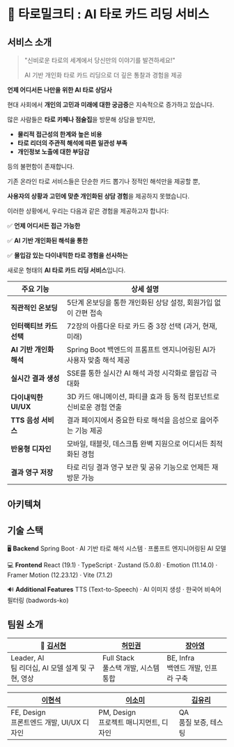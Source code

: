 # 🔮 타로밀크티 : AI 타로 카드 리딩 서비스

## 서비스 소개

>
> "신비로운 타로의 세계에서 당신만의 이야기를 발견하세요!"
>
> AI 기반 개인화 타로 카드 리딩으로 더 깊은 통찰과 경험을 제공
>

**언제 어디서든 나만을 위한 AI 타로 상담사**

현대 사회에서 **개인의 고민과 미래에 대한 궁금증**은 지속적으로 증가하고 있습니다.

많은 사람들은 **타로 카페나 점술집**을 방문해 상담을 받지만,

- **물리적 접근성의 한계와 높은 비용**
- **타로 리더의 주관적 해석에 따른 일관성 부족**
- **개인정보 노출에 대한 부담감**

등의 불편함이 존재합니다.

기존 온라인 타로 서비스들은 단순한 카드 뽑기나 정적인 해석만을 제공할 뿐,

**사용자의 상황과 고민에 맞춘 개인화된 상담 경험**을 제공하지 못했습니다.

이러한 상황에서, 우리는 다음과 같은 경험을 제공하고자 합니다:

✅ **언제 어디서든 접근 가능한**

✅ **AI 기반 개인화된 해석을 통한**

✅ **몰입감 있는 다이내믹한 타로 경험을 선사하는**

새로운 형태의 **AI 타로 카드 리딩 서비스**입니다.

| 주요 기능 | 상세 설명 |
| --- | --- |
| **직관적인 온보딩** | 5단계 온보딩을 통한 개인화된 상담 설정, 회원가입 없이 간편 접속 |
| **인터랙티브 카드 선택** | 72장의 아름다운 타로 카드 중 3장 선택 (과거, 현재, 미래) |
| **AI 기반 개인화 해석** | Spring Boot 백엔드의 프롬프트 엔지니어링된 AI가 사용자 맞춤 해석 제공 |
| **실시간 결과 생성** | SSE를 통한 실시간 AI 해석 과정 시각화로 몰입감 극대화 |
| **다이내믹한 UI/UX** | 3D 카드 애니메이션, 파티클 효과 등 동적 컴포넌트로 신비로운 경험 연출 |
| **TTS 음성 서비스** | 결과 페이지에서 중요한 타로 해석을 음성으로 읊어주는 기능 제공 |
| **반응형 디자인** | 모바일, 태블릿, 데스크톱 완벽 지원으로 어디서든 최적화된 경험 |
| **결과 영구 저장** | 타로 리딩 결과 영구 보관 및 공유 기능으로 언제든 재방문 가능 |


## 아키텍쳐
<!-- 아키텍처 다이어그램 이미지 삽입 예정 -->

## 기술 스택

🖥️ **Backend**
Spring Boot · AI 기반 타로 해석 시스템 · 프롬프트 엔지니어링된 AI 모델

💻 **Frontend**
React (19.1) · TypeScript · Zustand (5.0.8) · Emotion (11.14.0) · Framer Motion (12.23.12) · Vite (7.1.2)

🔊 **Additional Features**
TTS (Text-to-Speech) · AI 이미지 생성 · 한국어 비속어 필터링 (badwords-ko)

## 팀원 소개

| 👑 [김서현](https://github.com/username) | [허민권](https://github.com/username) | [장아영](https://github.com/username) |
| --- | --- | --- |
| Leader, AI<br/>팀 리더십, AI 모델 설계 및 구현, 영상 | Full Stack<br/>풀스택 개발, 시스템 통합 | BE, Infra<br/>백엔드 개발, 인프라 구축 |

| [이현석](https://github.com/username) | [이소미](https://github.com/username) | [김유리](https://github.com/username) |
| --- | --- | --- |
| FE, Design<br/>프론트엔드 개발, UI/UX 디자인 | PM, Design<br/>프로젝트 매니지먼트, 디자인 | QA<br/>품질 보증, 테스팅 |